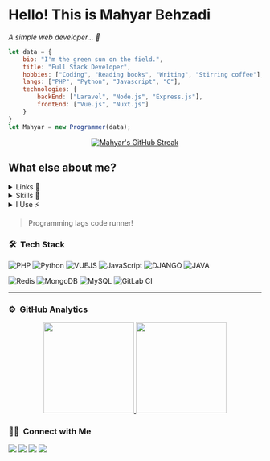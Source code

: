 # Hello! This is Mahyar Behzadi

*A simple web developer... 🎨*

```javascript
let data = {
    bio: "I'm the green sun on the field.",
    title: "Full Stack Developer",
    hobbies: ["Coding", "Reading books", "Writing", "Stirring coffee"],
    langs: ["PHP", "Python", "Javascript", "C"],
    technologies: {
        backEnd: ["Laravel", "Node.js", "Express.js"],
        frontEnd: ["Vue.js", "Nuxt.js"]
    }
}
let Mahyar = new Programmer(data);
```
<p align="center">
    <a href="https://git.io/streak-stats">
        <img src="http://github-readme-streak-stats.herokuapp.com?user=ho33ein74&theme=vue-dark" alt="Mahyar's GitHub Streak" />
    </a>
</p>
 
## What else about me?

<details>
<summary>Links 🔗</summary>
<br/>
<a href="https://open.spotify.com/user/4dacsxdn159mkuupzcpji5h8a?si=48c2b86c310844fd"><img src='https://img.shields.io/badge/Spotify-1ED760?&style=for-the-badge&logo=spotify&logoColor=white' alt='Spotify' /></a>
<a href="https://twitter.com/CautiousNV"><img src='https://img.shields.io/badge/Twitter-1DA1F2?style=for-the-badge&logo=twitter&logoColor=white' alt='Twitter' /></a>

#### You can find me in...


<a href="https://t.me/mahyar_bhz"><img src='https://img.shields.io/badge/Telegram-2CA5E0?style=for-the-badge&logo=telegram&logoColor=white' alt='Telegram' /></a>
<a href="mailto:mahyarbhz@gmail.com"><img src='https://img.shields.io/badge/Gmail-D14836?style=for-the-badge&logo=gmail&logoColor=white' alt='Gmail' /></a>
<a href="https://discord.com/invite/aHXATxBuAh"><img src='https://img.shields.io/badge/Discord-7289DA?style=for-the-badge&logo=discord&logoColor=white' alt='Discord' /></a>

And here is my personal website... <a href="https://hosseinbeiki.ir">Click on me!</a>

</details>
<details>
<summary>Skills 🚀</summary>

#### Languages I use

<img src='https://img.shields.io/badge/PHP-777BB4?style=for-the-badge&logo=php&logoColor=white' alt='PHP' />
<img src='https://img.shields.io/badge/JavaScript-F7DF1E?style=for-the-badge&logo=javascript&logoColor=black' alt='JavaScript' />
<img src='https://img.shields.io/badge/Python-3776AB?style=for-the-badge&logo=python&logoColor=white' alt='Python' />
<img src='https://img.shields.io/badge/C-00599C?style=for-the-badge&logo=c&logoColor=white' alt='C' />

#### Databases I use

<img src='https://img.shields.io/badge/MySQL-00000F?style=for-the-badge&logo=mysql&logoColor=white' alt='MySQL' />
<img src='https://img.shields.io/badge/PostgreSQL-316192?style=for-the-badge&logo=postgresql&logoColor=white' alt='PostgreSQL' />

#### Frameworks I use

<img src='https://img.shields.io/badge/Laravel-FF2D20?style=for-the-badge&logo=laravel&logoColor=white' alt='Laravel' />
<img src='https://img.shields.io/badge/Vue.js-4fc08d?style=for-the-badge&logo=vue.js&logoColor=white' alt='Vue.js' />
<img src='https://img.shields.io/badge/Tailwind_CSS-38B2AC?style=for-the-badge&logo=tailwind-css&logoColor=white' alt='TailwindCSS' />

#### I'm newbie at

<img src='https://img.shields.io/badge/Django-092E20?style=for-the-badge&logo=django&logoColor=white' alt='Django' />
<img src='https://img.shields.io/badge/Java-ED8B00?style=for-the-badge&logo=java&logoColor=white' alt='Java' />
<img src='https://img.shields.io/badge/Node.js-43853D?style=for-the-badge&logo=node.js&logoColor=white' alt='Node.js' />

</details>
<details>
<summary>I Use ⚡</summary>

#### My OS

<img src='https://img.shields.io/badge/Windows-0078D6?style=for-the-badge&logo=windows&logoColor=white' alt='Windows' />

#### I usually learn from

<img src='https://img.shields.io/badge/YouTube-FF0000?style=for-the-badge&logo=youtube&logoColor=white' alt='YouTube' />
<img src='https://img.shields.io/badge/Medium-12100E?style=for-the-badge&logo=medium&logoColor=white' alt='Medium' />
<img src='https://img.shields.io/badge/dev.to-0A0A0A?style=for-the-badge&logo=dev.to&logoColor=white' alt='dev.to' />

</details>

> Programming lags code runner!


### 🛠 &nbsp;Tech Stack

![PHP](https://img.shields.io/badge/php-%23777BB4.svg?style=for-the-badge&logo=php&logoColor=white)
![Python](https://img.shields.io/badge/python-3670A0?style=for-the-badge&logo=python&logoColor=ffdd54)
![VUEJS](https://img.shields.io/badge/vue.js-6DA55F?style=for-the-badge&logo=vue.js&logoColor=white)
![JavaScript](https://img.shields.io/badge/javascript-%23323330.svg?style=for-the-badge&logo=javascript&logoColor=%23F7DF1E)
![DJANGO](https://img.shields.io/badge/django-6DA55F?style=for-the-badge&logo=django&logoColor=white)
![JAVA](https://img.shields.io/badge/java-6DA55F?style=for-the-badge&logo=java&logoColor=white)

![Redis](https://img.shields.io/badge/redis-%23DD0031.svg?style=for-the-badge&logo=redis&logoColor=white)
![MongoDB](https://img.shields.io/badge/MongoDB-%234ea94b.svg?style=for-the-badge&logo=mongodb&logoColor=white)
![MySQL](https://img.shields.io/badge/mysql-%2300f.svg?style=for-the-badge&logo=mysql&logoColor=white)
![GitLab CI](https://img.shields.io/badge/GitLabCI-%23181717.svg?style=for-the-badge&logo=gitlab&logoColor=white)

-----

### ⚙️ &nbsp;GitHub Analytics

<p align="center">
<a href="https://github.com/ho33ein74">
  <img height="180em" src="https://github-readme-stats-eight-theta.vercel.app/api?username=ho33ein74&show_icons=true&theme=algolia&include_all_commits=true&count_private=true"/>
  <img height="180em" src="https://github-readme-stats-eight-theta.vercel.app/api/top-langs/?username=ho33ein74&layout=compact&langs_count=12&theme=algolia"/>
</a>
</p>

### 🤝🏻 &nbsp;Connect with Me

<a href="https://t.me/ho55ein74"><img src="https://img.shields.io/badge/-@ho55ein74-0088CC?style=flat&logo=telegram&logoColor=white"/></a>
<a href="https://www.linkedin.com/in/hosseinbeiki//"><img src="https://img.shields.io/badge/-Hossein%20Beiki-0077B5?style=flat&logo=Linkedin&logoColor=white"/></a>
<a href="https://hosseinbeiki.ir"><img src="https://img.shields.io/badge/-hosseinbeiki.ir-3423A6?style=flat&logo=Google-Chrome&logoColor=white"/></a>
<a href="mailto:ho33ein.b@gamil.com"><img src="https://img.shields.io/badge/-ho33ein.b@gamil.com-black?style=flat&logo=maildotru&logoColor=white"/></a>
